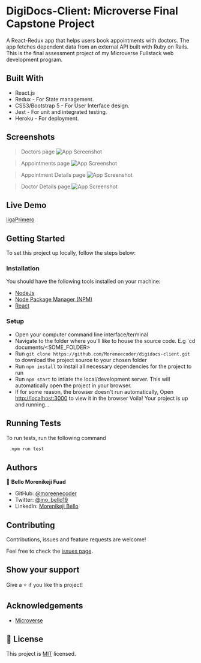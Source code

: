 
# DigiDocs-Client: Microverse Final Capstone Project

A React-Redux app that helps users book appointments with doctors. The app fetches dependent data from an external API built with Ruby on Rails. This is the final assessment project of my Microverse Fullstack web development program.


## Built With

* React.js
* Redux - For State management.
* CSS3/Bootstrap 5 - For User Interface design.
* Jest - For unit and integrated testing.
* Heroku - For deployment.

## Screenshots
> Doctors page
![App Screenshot](https://user-images.githubusercontent.com/38987207/146694402-c1318d54-f650-45ac-a0c9-7905091202f2.png)

> Appointments page
![App Screenshot](https://user-images.githubusercontent.com/38987207/146694435-3eaf0468-53b0-447d-93ba-b322852d4994.png)

> Appointment Details page
![App Screenshot](https://user-images.githubusercontent.com/38987207/146694485-4872440a-683a-4b3a-9dbf-757e13245b85.png)

> Doctor Details page
![App Screenshot](https://user-images.githubusercontent.com/38987207/146694549-b18abf2b-7189-4f58-8a1e-5ebaa7e0b722.png)

## Live Demo

[ligaPrimero](https://keji-digidocs.herokuapp.com/)

## Getting Started
To set this project up locally, follow the steps below:

### Installation
You should have the following tools installed on your machine:
* [NodeJs](https://nodejs.org/en/)
* [Node Package Manager (NPM)](https://www.npmjs.com/)
* [React](https://reactjs.org/)

### Setup
* Open your computer command line interface/terminal
* Navigate to the folder where you'll like to house the source code. E.g `cd documents/<SOME_FOLDER>
* Run `git clone https://github.com/Moreneecoder/digidocs-client.git` to download the project source to your chosen folder
* Run `npm install` to install all necessary dependencies for the project to run
* Run `npm start` to intiate the local/development server. This will automatically open the project in your browser.
* If for some reason, the browser doesn't run automatically, Open [http://localhost:3000](http://localhost:3000) to view it in the browser
Voila! Your project is up and running...
## Running Tests

To run tests, run the following command

```bash
  npm run test
```


## Authors

👤 **Bello Morenikeji Fuad**

- GitHub: [@moreenecoder](https://github.com/Moreneecoder)
- Twitter: [@mo_bello19](https://twitter.com/mo_bello19)
- LinkedIn: [Morenikeji Bello](https://linkedin.com/in/morenikeji-bello)


## Contributing

Contributions, issues and feature requests are welcome!

Feel free to check the [issues page](https://github.com/Moreneecoder/digidocs-client/issues).

## Show your support

Give a ⭐️ if you like this project!
## Acknowledgements
 - [Microverse](https://microverse.org)

## 📝 License

This project is [MIT](./LICENSE) licensed.